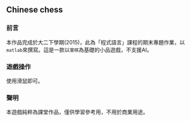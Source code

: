 ## Chinese chess

### 前言
本作品完成於大二下學期(2015)，此為「程式語言」課程的期末專題作業，以`matlab`來撰寫。這是一款以`軍棋`為基礎的小品遊戲，不支援AI。

### 遊戲操作
使用滑鼠即可。

### 聲明
本遊戲純粹為課堂作品，僅供學習參考用，不用於商業用途。